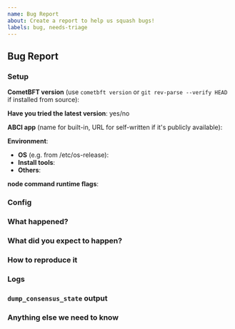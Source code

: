 ```yaml
---
name: Bug Report
about: Create a report to help us squash bugs!
labels: bug, needs-triage
---
```

<!--
Please fill in as much of the template below as you can.

If you have general questions, please create a new discussion:
https://github.com/celestiaorg/celestia-core/discussions

Be ready for followup questions, and please respond in a timely manner. We might
ask you to provide additional logs and data (CometBFT & App).

-->

## Bug Report

### Setup

**CometBFT version** (use `cometbft version` or `git rev-parse --verify HEAD` if installed from source):

**Have you tried the latest version**: yes/no

**ABCI app** (name for built-in, URL for self-written if it's publicly available):

**Environment**:
- **OS** (e.g. from /etc/os-release):
- **Install tools**:
- **Others**:

**node command runtime flags**:

### Config

<!--

You can paste only the changes you've made.

-->

### What happened?

### What did you expect to happen?

### How to reproduce it

<!--

Provide a description here as minimally and precisely as possible as to how to
reproduce the issue. Ideally only using our kvstore application, as debugging
app chains is not within our team's scope.

-->

### Logs

<!--

Paste a small part showing an error (< 10 lines) or link a pastebin, gist, etc.
containing more of the log file).

-->

### `dump_consensus_state` output

<!--

Please provide the output from the `http://<ip>:<port>/dump_consensus_state` RPC
endpoint for consensus bugs.

-->

### Anything else we need to know

<!--

Is there any additional information not covered by the other sections that would
help us to triage/debug/fix this issue?

-->

